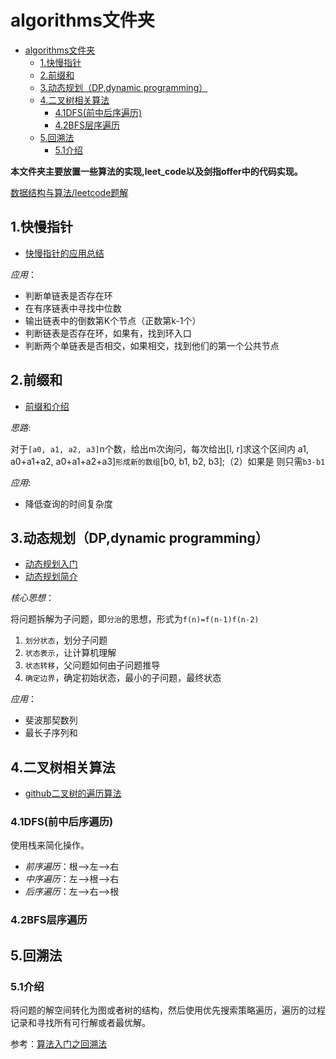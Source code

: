 # algorithms文件夹

<!-- TOC -->

- [algorithms文件夹](#algorithms文件夹)
    - [1.快慢指针](#1快慢指针)
    - [2.前缀和](#2前缀和)
    - [3.动态规划（DP,dynamic programming）](#3动态规划dpdynamic-programming)
    - [4.二叉树相关算法](#4二叉树相关算法)
        - [4.1DFS(前中后序遍历)](#41dfs前中后序遍历)
        - [4.2BFS层序遍历](#42bfs层序遍历)
    - [5.回溯法](#5回溯法)
        - [5.1介绍](#51介绍)

<!-- /TOC -->

**本文件夹主要放置一些算法的实现,leet_code以及剑指offer中的代码实现。**

[数据结构与算法/leetcode题解](https://algorithm.yuanbin.me/zh-hans/)

## 1.快慢指针

- [快慢指针的应用总结](https://blog.csdn.net/qq_21815981/rticle/detai76)

*应用*：

- 判断单链表是否存在环
- 在有序链表中寻找中位数
- 输出链表中的倒数第K个节点（正数第k-1个）
- 判断链表是否存在环，如果有，找到环入口
- 判断两个单链表是否相交，如果相交，找到他们的第一个公共节点

## 2.前缀和

- [前缀和介绍](https://blog.csdn.net/k_r_forever/rticle/details/81775899)

*思路*:

对于`[a0, a1, a2, a3]`n个数，给出m次询问，每次给出[l, r]求这个区间内 
a1, a0+a1+a2, a0+a1+a2+a3]`形成新的数组`[b0, b1, b2, b3];（2）如果是 
则只需`b3-b1`

*应用*:

- 降低查询的时间复杂度

## 3.动态规划（DP,dynamic programming）

- [动态规划入门](https://blog.csdn.net/baidu_28312631/article/details/47418773)
- [动态规划简介](https://www.jianshu.com/p/40064cb0d5f3)

*核心思想*：

将问题拆解为子问题，即`分治`的思想，形式为`f(n)=f(n-1)f(n-2)`

1. `划分状态`，划分子问题
2. `状态表示`，让计算机理解
3. `状态转移`，父问题如何由子问题推导
4. `确定边界`，确定初始状态，最小的子问题，最终状态

*应用*：

- 斐波那契数列
- 最长子序列和

## 4.二叉树相关算法

- [github二叉树的遍历算法](https://github.com/azl397985856/leetcode/blob/master/thinkings/binary-tree-traversal.md)

### 4.1DFS(前中后序遍历)

使用栈来简化操作。

- *前序遍历*：根-->左-->右
- *中序遍历*：左-->根-->右
- *后序遍历*：左-->右-->根

### 4.2BFS层序遍历

## 5.回溯法

### 5.1介绍

将问题的解空间转化为图或者树的结构，然后使用优先搜索策略遍历，遍历的过程记录和寻找所有可行解或者最优解。

参考：[算法入门之回溯法](https://blog.csdn.net/weiyuefei/article/details/79316653)
